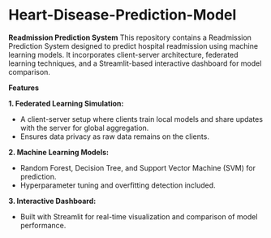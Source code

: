 # Heart-Disease-Prediction-Model

**Readmission Prediction System**
This repository contains a Readmission Prediction System designed to predict hospital readmission using machine learning models. It incorporates client-server architecture, federated learning techniques, and a Streamlit-based interactive dashboard for model comparison.

**Features**

**1. Federated Learning Simulation:**

- A client-server setup where clients train local models and share updates with the server for global aggregation.
- Ensures data privacy as raw data remains on the clients.

**2. Machine Learning Models:**

- Random Forest, Decision Tree, and Support Vector Machine (SVM) for prediction.
- Hyperparameter tuning and overfitting detection included.

**3. Interactive Dashboard:**

- Built with Streamlit for real-time visualization and comparison of model performance.

